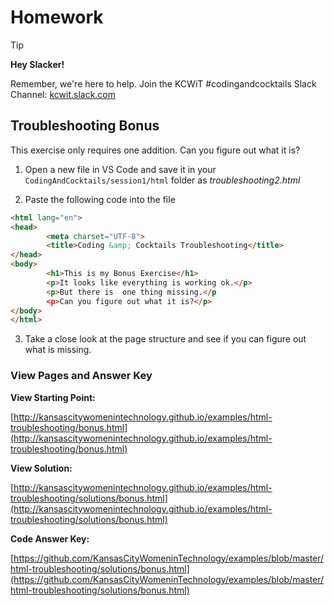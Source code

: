 # Homework

>[!TIP]
> **Hey Slacker!**
>
>Remember, we're here to help.
>Join the KCWiT #codingandcocktails Slack Channel: [kcwit.slack.com](http://kcwit.slack.com)

## Troubleshooting Bonus
This exercise only requires one addition.  Can you figure out what it is? 

1.  Open a new file in VS Code and save it in your `CodingAndCocktails/session1/html` folder as *troubleshooting2.html*

2.  Paste the following code into the file
```html
<html lang="en">
<head>
		<meta charset="UTF-8">
		<title>Coding &amp; Cocktails Troubleshooting</title>
</head>
<body>
		<h1>This is my Bonus Exercise</h1>
		<p>It looks like everything is working ok.</p>
		<p>But there is  one thing missing.</p
		<p>Can you figure out what it is?</p>
</body>
</html>
```

3. Take a close look at the page structure and see if you can figure out what is missing.

### View Pages and Answer Key

**View Starting Point:** 

[http://kansascitywomenintechnology.github.io/examples/html-troubleshooting/bonus.html](http://kansascitywomenintechnology.github.io/examples/html-troubleshooting/bonus.html)

**View Solution:**


[http://kansascitywomenintechnology.github.io/examples/html-troubleshooting/solutions/bonus.html](http://kansascitywomenintechnology.github.io/examples/html-troubleshooting/solutions/bonus.html)

**Code Answer Key:**

[https://github.com/KansasCityWomeninTechnology/examples/blob/master/html-troubleshooting/solutions/bonus.html](https://github.com/KansasCityWomeninTechnology/examples/blob/master/html-troubleshooting/solutions/bonus.html)






